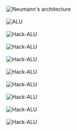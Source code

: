 ![Neumann's architecture](http://geekresearchlab.net/coursera/n2t/n2t-neumann.jpg) <br> <br>
![ALU](http://geekresearchlab.net/coursera/n2t/n2t-alu.jpg) <br> <br>
![Hack-ALU](http://geekresearchlab.net/coursera/n2t/n2t-hack-alu.jpg) <br> <br>
![Hack-ALU](http://geekresearchlab.net/coursera/n2t/n2t-hack-alu-2-truthtable.jpg) <br><br>
![Hack-ALU](http://www.geekresearchlab.net/coursera/n2t/n2t-hack-alu-3.jpg) <br><br>
![Hack-ALU](http://www.geekresearchlab.net/coursera/n2t/n2t-example-1.jpg) <br><br>
![Hack-ALU](http://www.geekresearchlab.net/coursera/n2t/n2t-example-2.jpg) <br><br>
![Hack-ALU](http://www.geekresearchlab.net/coursera/n2t/n2t-example-3-1.jpg) <br><br>
![Hack-ALU](http://www.geekresearchlab.net/coursera/n2t/n2t-example-3-2.jpg) <br><br>
![Hack-ALU](http://www.geekresearchlab.net/coursera/n2t/n2t-hack-alu-4.jpg)
